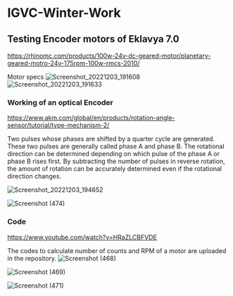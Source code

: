 # IGVC-Winter-Work

## Testing Encoder motors of Eklavya 7.0
https://rhinomc.com/products/100w-24v-dc-geared-motor/planetary-geared-motro-24v-175rpm-100w-rmcs-2010/

Motor specs
![Screenshot_20221203_191608](https://user-images.githubusercontent.com/106007058/205484582-2a4d6526-4c55-4a38-8b51-59ea25b1ae2f.png)
![Screenshot_20221203_191633](https://user-images.githubusercontent.com/106007058/205484591-5317ac5a-f5f4-4f26-8bd8-70e82840ccbf.png)

### Working of an optical Encoder

https://www.akm.com/global/en/products/rotation-angle-sensor/tutorial/type-mechanism-2/

Two pulses whose phases are shifted by a quarter cycle are generated. These two pulses are generally called phase A and phase B. The rotational direction can be determined depending on which pulse of the phase A or phase B rises first. By subtracting the number of pulses in reverse rotation, the amount of rotation can be accurately determined even if the rotational direction changes.

![Screenshot_20221203_194652](https://user-images.githubusercontent.com/106007058/205484658-cc4d6553-4217-47d9-b1be-998600061c36.png)

![Screenshot (474)](https://user-images.githubusercontent.com/106007058/205484785-11c0731f-86f6-4a1a-b220-ee3f278b8f1c.png)

### Code
https://www.youtube.com/watch?v=HRaZLCBFVDE

The codes to calculate number of counts and RPM of a motor are uploaded in the repository.
![Screenshot (468)](https://user-images.githubusercontent.com/106007058/205484760-764a4a20-3742-4fa9-900d-7b5874796da8.png)

![Screenshot (469)](https://user-images.githubusercontent.com/106007058/205484764-9ef31b3f-baaf-46e3-bc34-21edfa785f65.png)

![Screenshot (471)](https://user-images.githubusercontent.com/106007058/205484768-db5d3eed-c711-4704-8e8e-7118f5bd4bc5.png)








